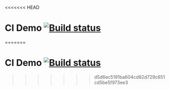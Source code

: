 <<<<<<< HEAD
# CI Demo [![Build status](https://ci.appveyor.com/api/projects/status/pn9u0h3tjwh5y5af?svg=true)](https://ci.appveyor.com/project/Tonya2512/rest)
=======
# CI Demo [![Build status](https://ci.appveyor.com/api/projects/status/pn9u0h3tjwh5y5af?svg=true)](https://ci.appveyor.com/project/Tonya2512/rest)
>>>>>>> d5d6ec5191ba604cd82d729c651cd5be5f973ee3
